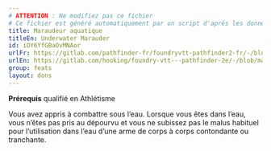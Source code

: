 ```yaml
---
# ATTENTION : Ne modifiez pas ce fichier
# Ce fichier est généré automatiquement par un script d'après les données du module Foundry VTT officiel et de sa traduction
title: Maraudeur aquatique
titleEn: Underwater Marauder
id: iOY6YfGBaOvMNAor
urlFr: https://gitlab.com/pathfinder-fr/foundryvtt-pathfinder2-fr/-/blob/master/data/feats/iOY6YfGBaOvMNAor.htm
urlEn: https://gitlab.com/hooking/foundry-vtt---pathfinder-2e/-/blob/master/packs/data/feats.db/underwater-marauder.json
group: feats
layout: dons
---
```

**Prérequis** qualifié en Athlétisme

Vous avez appris à combattre sous l’eau. Lorsque vous êtes dans l’eau, vous n’êtes pas pris au dépourvu et vous ne subissez pas le malus habituel pour l’utilisation dans l’eau d’une arme de corps à corps contondante ou tranchante.


